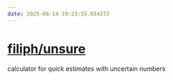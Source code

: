 ```yaml
---
date: 2025-08-14 19:23:55.654372
---
```


# [filiph/unsure](https://github.com/filiph/unsure)

calculator for quick estimates with uncertain numbers